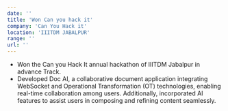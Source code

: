 ```yaml
---
date: ''
title: 'Won Can you hack it'
company: 'Can You Hack it'
location: 'IIITDM JABALPUR'
range: ''
url: ''
---
```


- Won the Can you Hack It annual hackathon of IIITDM Jabalpur in advance Track.
- Developed Doc AI, a collaborative document application integrating WebSocket and Operational Transformation (OT) technologies, enabling real-time collaboration among users. Additionally, incorporated AI features to assist users in composing and refining content seamlessly.
